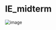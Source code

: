# IE_midterm

![image](https://user-images.githubusercontent.com/47944007/233206196-ceb48157-c9cb-4262-bc77-970cac6cd449.png)
